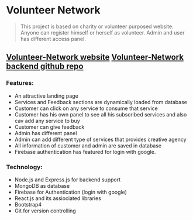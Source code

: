 # Volunteer Network

>This project is based on charity or volunteer purposed website. Anyone can register himself or herself as volunteer. Admin and user has different access panel.

[Volunteer-Network website](https://volunteernetwork-73da1.web.app/ "Volunteer-Network")
[Volunteer-Network backend github repo](https://github.com/Nazia-Islam/volNetwork/blob/master/server.js)
---

### Features:
* An attractive landing page
* Services and Feedback sections are dynamically loaded from database
* Customer can click on any service to consume that service
* Customer has his own panel to see all his subscribed services and also cav add any service to buy
* Customer can give feedback
* Admin has different panel
* Admin can add different type of services that provides creative agency
* All information of customer and admin are saved in database
* Firebase authentication has featured for login with google.

### Technology:
* Node.js and Express.js for backend support
* MongoDB as database
* Firebase for Authentication (login with google)
* React.js and its assiociated libraries
* Bootstrap4
* Git for version controlling
